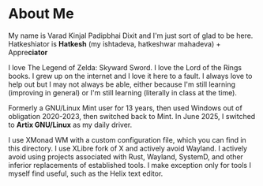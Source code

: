 # About Me

My name is Varad Kinjal Padipbhai Dixit and I'm just sort of glad to be here.
Hatkeshiator is  **Hatkesh** (my ishtadeva, hatkeshwar mahadeva) + Appre**ciator**

I love The Legend of Zelda: Skyward Sword. I love the Lord of the Rings books. I grew
up on the internet and I love it here to a fault. I always love to help out but I may
not always be able, either because I'm still learning (improving in general) or I'm
still learning (literally in class at the time).

Formerly a GNU/Linux Mint user for 13 years, then used Windows out of obligation
2020-2023, then switched back to Mint. In June 2025, I switched to **Artix GNU/Linux**
as my daily driver.

I use XMonad WM with a custom configuration file, which you can find in this directory.
I use XLibre fork of X and actively avoid Wayland.
I actively avoid using projects associated with Rust, Wayland, SystemD, and other
inferior replacements of established tools. I make exception only for tools I myself
find useful, such as the Helix text editor.
